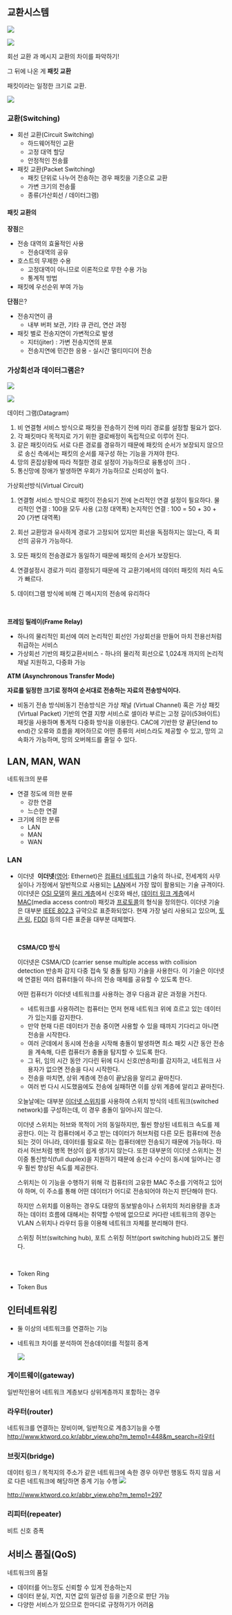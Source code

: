 ## 교환시스템

![](https://ws1.sinaimg.cn/large/006tNc79gy1fnp7ys6rxhj312c0pyqe7.jpg)

![](https://ws4.sinaimg.cn/large/006tNc79gy1fnp7zs59uej313i0qm0xo.jpg)

회선 교환 과 메시지 교환의 차이를 파악하기!

그 뒤에 나온 게 **패킷 교환**

패킷이라는 일정한 크기로 교환.

![](https://ws3.sinaimg.cn/large/006tNc79gy1fnp81unxf3j31520w2doq.jpg)

### 교환(Switching)

- 회선 교환(Circuit Switching)
  - 하드웨어적인 교환
  - 고정 대역 할당
  - 안정적인 전송률
- 패킷 교환(Packet Switching)
  - 패킷 단위로 나누어 전송하는 경우 패킷을 기준으로 교환
  - 가변 크기의 전송률
  - 종류(가산회선 / 데이터그램)



#### 패킷 교환의   

**장점**은

- 전송 대역의 효율적인 사용
  - 전송대역의 공유
- 호스트의 무제한 수용
  - 고정대역이 아니므로 이론적으로 무한 수용 가능
  - 통계적 방법
- 패킷에 우선순위 부여 가능

**단점**은?

- 전송지연이 큼
  - 내부 버퍼 보관, 기타 큐 관리, 연산 과정
- 패킷 별로 전송지연이 가변적으로 발생
  - 지터(jiter) : 가변 전송지연의 분포
  - 전송지연에 민간한 응용 - 실시간 멀티미디어 전송



### 가상회선과 데이터그램은?

![](https://ws4.sinaimg.cn/large/006tNc79gy1fnp88ea24sj30xc0pkn6b.jpg)

![](https://ws1.sinaimg.cn/large/006tNc79gy1fnp889x78mj30yu0pegtd.jpg)

데이터 그램(Datagram)

1. 비 연결형 서비스 방식으로 패킷을 전송하기 전에 미리 경로를 설정할 필요가 없다.
2. 각 패킷마다 목적지로 가기 위한 결로배정이 독립적으로 이루어 진다.  
3. 같은 패킷이라도 서로 다른 경로를 경유하기 때문에 패킷의 순서가 보장되지 않으므로 송신 측에서는 패킷의 순서를 재구성 하는 기능을 가져야 한다.
4. 망의 혼잡상황에 따라 적절한 경로 설정이 가능하므로 융통성이 크다 .
5. 통신망에 장애가 발생하면 우회가 가능하므로 신뢰성이 높다. 

가상회선방식(Virtual Circuit)
1. 연결형 서비스 방식으로 패킷이 전송되기 전에 논리적인 연결 설정이 필요하다.
   물리적인 연결 : 100을 모두 사용 (고정 대역폭)
   논지적인 연결 : 100 = 50 + 30 + 20 (가변 대역폭) 
2. 회선 교환망과 유사하게 경로가 고정되어 있지만 회선을 독점하지는 않는다, 즉 회선의 공유가 가능하다. 
3. 모든 패킷의 전송경로가 동일하기 때문에 패킷의 순서가 보장된다. 
4. 연결설정시 경로가 미리 결정되기 때문에 각 교환기에서의 데이터 패킷의 처리 속도가 빠르다.
5. 데이터그램 방식에 비해 긴 메시지의 전송에 유리하다 

   ​

**프레임 릴레이(Frame Relay)**

- 하나의 물리적인 회선에 여러 논리적인 회선인 가상회선을 만들어 마치 전용선처럼 취급하는 서비스
- 가상회선 기반의 패킷교환서비스
  \- 하나의 물리적 회선으로 1,024개 까지의 논리적 채널 지원하고, 다중화 가능

**ATM (Asynchronous Transfer Mode)** 

**자료를 일정한 크기로 정하여 순서대로 전송하는 자료의 전송방식이다.**

- 비동기 전송 방식비동기 전송방식은 가상 채널 (Virtual Channel) 혹은 가상 패킷 (Virtual Packet) 기반의 연결 지향 서비스로 셀이라 부르는 고정 길이(53바이트) 패킷을 사용하며 통계적 다중화 방식을 이용한다. CAC에 기반한 양 끝단(end to end)간 오류와 흐름을 제어하므로 어떤 종류의 서비스라도 제공할 수 있고, 망의 고속화가 가능하며, 망의 오버헤드를 줄일 수 있다.



## LAN, MAN, WAN



네트워크의 분류

- 연결 정도에 의한 분류
  - 강한 연결
  - 느슨한 연결
- 크기에 의한 분류
  - LAN
  - MAN
  - WAN



### LAN

- 이더넷
  ​
  **이더넷**([영어](https://ko.wikipedia.org/wiki/%EC%98%81%EC%96%B4): Ethernet)은 [컴퓨터 네트워크](https://ko.wikipedia.org/wiki/%EC%BB%B4%ED%93%A8%ED%84%B0_%EB%84%A4%ED%8A%B8%EC%9B%8C%ED%81%AC) 기술의 하나로, 전세계의 사무실이나 가정에서 일반적으로 사용되는 [LAN](https://ko.wikipedia.org/wiki/%EA%B7%BC%EA%B1%B0%EB%A6%AC_%ED%86%B5%EC%8B%A0%EB%A7%9D)에서 가장 많이 활용되는 기술 규격이다. 이더넷은 [OSI 모델](https://ko.wikipedia.org/wiki/OSI_%EB%AA%A8%EB%8D%B8)의 [물리 계층](https://ko.wikipedia.org/wiki/%EB%AC%BC%EB%A6%AC_%EA%B3%84%EC%B8%B5)에서 신호와 배선, [데이터 링크 계층](https://ko.wikipedia.org/wiki/%EB%8D%B0%EC%9D%B4%ED%84%B0_%EB%A7%81%ED%81%AC_%EA%B3%84%EC%B8%B5)에서 [MAC](https://ko.wikipedia.org/wiki/%EB%A7%A4%EC%B2%B4_%EC%A0%91%EA%B7%BC_%EC%A0%9C%EC%96%B4)(media access control) 패킷과 [프로토콜](https://ko.wikipedia.org/wiki/%ED%94%84%EB%A1%9C%ED%86%A0%EC%BD%9C_(%ED%86%B5%EC%8B%A0))의 형식을 정의한다. 이더넷 기술은 대부분 [IEEE 802.3](https://ko.wikipedia.org/wiki/IEEE_802.3) 규약으로 표준화되었다. 현재 가장 널리 사용되고 있으며, [토큰 링](https://ko.wikipedia.org/wiki/%ED%86%A0%ED%81%B0_%EB%A7%81), [FDDI](https://en.wikipedia.org/wiki/Fiber_Distributed_Data_Interface) 등의 다른 표준을 대부분 대체했다.

  ​

  **CSMA/CD 방식**

  이더넷은 CSMA/CD (carrier sense multiple access with collision detection 반송파 감지 다중 접속 및 충돌 탐지) 기술을 사용한다. 이 기술은 이더넷에 연결된 여러 컴퓨터들이 하나의 전송 매체를 공유할 수 있도록 한다.

  어떤 컴퓨터가 이더넷 네트워크를 사용하는 경우 다음과 같은 과정을 거친다.

  - 네트워크를 사용하려는 컴퓨터는 먼저 현재 네트워크 위에 흐르고 있는 데이터가 있는지를 감지한다.
  - 만약 현재 다른 데이터가 전송 중이면 사용할 수 있을 때까지 기다리고 아니면 전송을 시작한다.
  - 여러 군데에서 동시에 전송을 시작해 충돌이 발생하면 최소 패킷 시간 동안 전송을 계속해, 다른 컴퓨터가 충돌을 탐지할 수 있도록 한다.
  - 그 뒤, 임의 시간 동안 기다린 뒤에 다시 신호(반송파)를 감지하고, 네트워크 사용자가 없으면 전송을 다시 시작한다.
  - 전송을 마치면, 상위 계층에 전송이 끝났음을 알리고 끝마친다.
  - 여러 번 다시 시도했음에도 전송에 실패하면 이를 상위 계층에 알리고 끝마친다.

  오늘날에는 대부분 [이더넷 스위치](https://ko.wikipedia.org/wiki/%EC%9D%B4%EB%8D%94%EB%84%B7_%EC%8A%A4%EC%9C%84%EC%B9%98)를 사용하여 스위치 방식의 네트워크(switched network)를 구성하는데, 이 경우 충돌이 일어나지 않는다.

  이더넷 스위치는 허브와 목적이 거의 동일하지만, 훨씬 향상된 네트워크 속도를 제공한다. 이는 각 컴퓨터에서 주고 받는 데이터가 허브처럼 다른 모든 컴퓨터에 전송되는 것이 아니라, 데이터를 필요로 하는 컴퓨터에만 전송되기 때문에 가능하다. 따라서 허브처럼 병목 현상이 쉽게 생기지 않는다. 또한 대부분의 이더넷 스위치는 전이중 통신방식(full duplex)을 지원하기 때문에 송신과 수신이 동시에 일어나는 경우 훨씬 향상된 속도를 제공한다.

  스위치는 이 기능을 수행하기 위해 각 컴퓨터의 고유한 MAC 주소를 기억하고 있어야 하며, 이 주소를 통해 어떤 데이터가 어디로 전송되어야 하는지 판단해야 한다.

  하지만 스위치를 이용하는 경우도 대량의 동보발송이나 스위치의 처리용량을 초과하는 데이터 흐름에 대해서는 취약할 수밖에 없으므로 커다란 네트워크의 경우는 VLAN 스위치나 라우터 등을 이용해 네트워크 자체를 분리해야 한다.

  스위칭 허브(switching hub), 포트 스위칭 허브(port switching hub)라고도 불린다.

  ​

- Token Ring

- Token Bus



## 인터네트워킹

- 둘 이상의 네트워크를 연결하는 기능

- 네트워크 차이를 분석하여 전송데이터를 적절히 중계

  ![](https://ws2.sinaimg.cn/large/006tNc79gy1fnp8yihgfyj30li0d60v8.jpg)

### 게이트웨이(gateway)

일반적인용어
네트워크 계층보다 상위계층까지 포함하는 경우

### 라우터(router)

네트워크를 연결하는 장비이며, 일반적으로 계층3기능을 수행
http://www.ktword.co.kr/abbr_view.php?m_temp1=448&m_search=라우터

### 브릿지(bridge)

데이터 링크 / 목적지의 주소가 같은 네트워크에 속한 경우 아무런 행동도 하지 않음
서로 다른 네트워크에 해당하면 중계 기능 수행
![](https://ws3.sinaimg.cn/large/006tNc79gy1fnp94m6wuoj314e0tutjj.jpg)

http://www.ktword.co.kr/abbr_view.php?m_temp1=297

### 리피터(repeater)

비트 신호 증폭



## 서비스 품질(QoS)

네트워크의 품질

- 데이터를 어느정도 신뢰할 수 있게 전송하는지
- 데이터 분실, 지연, 지연 값의 일관성 등을 기준으로 판단 가능
- 다양한 서비스가 있으므로 한마디로 규정하기가 어려움